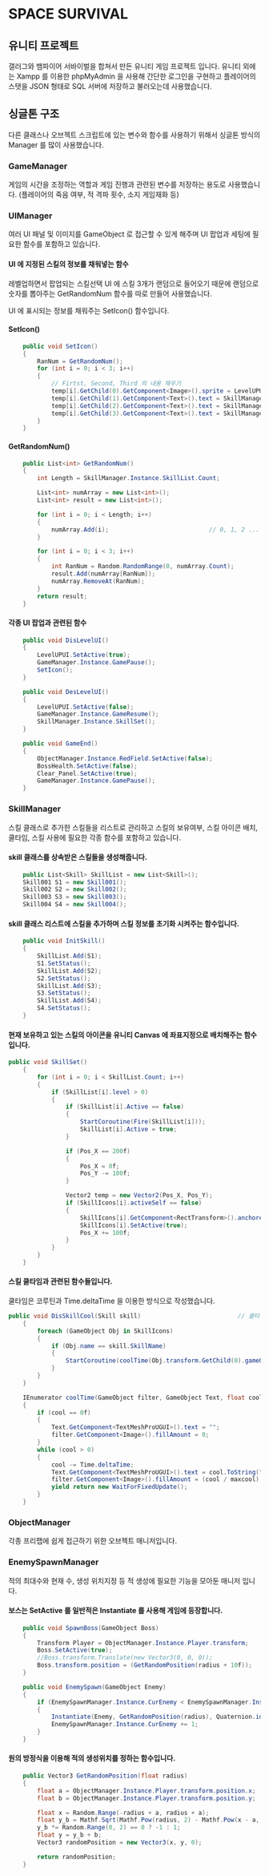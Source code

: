 # SPACE SURVIVAL
## 유니티 프로젝트
갤러그와 뱀파이어 서바이벌을 합쳐서 만든 유니티 게임 프로젝트 입니다.
유니티 외에는 Xampp 를 이용한 phpMyAdmin 을 사용해 간단한 로그인을 구현하고
플레이어의 스탯을 JSON 형태로 SQL 서버에 저장하고 불러오는데 사용했습니다.

## 싱글톤 구조
다른 클래스나 오브젝트 스크립트에 있는 변수와 함수를 사용하기 위해서 싱글톤 방식의 Manager 를 많이 사용했습니다.

### GameManager
게임의 시간을 조정하는 역할과 게임 진행과 관련된 변수를 저장하는 용도로 사용했습니다. 
(플레이어의 죽음 여부, 적 격파 횟수, 소지 게임재화 등)

### UIManager
여러 UI 패널 및 이미지를 GameObject 로 접근할 수 있게 해주며 UI 팝업과 세팅에 필요한 함수를 포함하고 있습니다.

#### UI 에 지정된 스킬의 정보를 채워넣는 함수

레벨업하면서 팝업되는 스킬선택 UI 에 스킬 3개가 랜덤으로 들어오기 때문에
랜덤으로 숫자를 뽑아주는 GetRandomNum 함수를 따로 만들어 사용했습니다.

UI 에 표시되는 정보를 채워주는 SetIcon() 함수입니다.
#### SetIcon()
```C#
    public void SetIcon()
    {   
        RanNum = GetRandomNum();
        for (int i = 0; i < 3; i++)
        {
            // Firtst, Second, Third 의 내용 채우기
            temp[i].GetChild(0).GetComponent<Image>().sprite = LevelUPUI.GetComponent<LevelUPUI>().Icons[RanNum[i]].GetComponent<Image>().sprite;
            temp[i].GetChild(1).GetComponent<Text>().text = SkillManager.Instance.SkillList[RanNum[i]].SkillName;
            temp[i].GetChild(2).GetComponent<Text>().text = SkillManager.Instance.SkillList[RanNum[i]].level.ToString();
            temp[i].GetChild(3).GetComponent<Text>().text = SkillManager.Instance.SkillList[RanNum[i]].SkillInfo;
        }
    }
```

#### GetRandomNum()
```C#
    public List<int> GetRandomNum()
    {
        int Length = SkillManager.Instance.SkillList.Count;

        List<int> numArray = new List<int>();
        List<int> result = new List<int>();

        for (int i = 0; i < Length; i++)
        {
            numArray.Add(i);                            // 0, 1, 2 ...
        }

        for (int i = 0; i < 3; i++)
        {
            int RanNum = Random.RandomRange(0, numArray.Count);
            result.Add(numArray[RanNum]);
            numArray.RemoveAt(RanNum);
        }
        return result;
    }
```

#### 각종 UI 팝업과 관련된 함수
```C#
    public void DisLevelUI()
    {
        LevelUPUI.SetActive(true);
        GameManager.Instance.GamePause();
        SetIcon();
    }

    public void DesLevelUI()
    {
        LevelUPUI.SetActive(false);
        GameManager.Instance.GameResume();
        SkillManager.Instance.SkillSet();
    }

    public void GameEnd()
    {
        ObjectManager.Instance.RedField.SetActive(false);
        BossHealth.SetActive(false);
        Clear_Panel.SetActive(true);
        GameManager.Instance.GamePause();
    }
```

### SkillManager
스킬 클래스로 추가한 스킬들을 리스트로 관리하고 스킬의 보유여부, 스킬 아이콘 배치, 쿨타임, 스킬 사용에 필요한 각종 함수를 포함하고 있습니다.

#### skill 클래스를 상속받은 스킬들을 생성해줍니다.
```C#
    public List<Skill> SkillList = new List<Skill>();                              // 스킬 관리 (UIManager.cs, LevelUPUI.cs, SkillManager.cs, Skill000.cs 등의 스크립트와 연관)
    Skill001 S1 = new Skill001();
    Skill002 S2 = new Skill002();
    Skill003 S3 = new Skill003();
    Skill004 S4 = new Skill004();
```

#### skill 클래스 리스트에 스킬을 추가하며 스킬 정보를 초기화 시켜주는 함수입니다.
```C#
    public void InitSkill()
    {
        SkillList.Add(S1);
        S1.SetStatus();
        SkillList.Add(S2);
        S2.SetStatus();
        SkillList.Add(S3);
        S3.SetStatus();
        SkillList.Add(S4);
        S4.SetStatus();
    }
```
#### 현재 보유하고 있는 스킬의 아이콘을 유니티 Canvas 에 좌표지정으로 배치해주는 함수입니다.
```C#
public void SkillSet()                                                          // InitSkill 과 함께 Player 의 Start 문에서 초기화, UIManager DisLevelUI 에서 레벨업 할때마다 실행됨
    {
        for (int i = 0; i < SkillList.Count; i++)
        {
            if (SkillList[i].level > 0)
            {
                if (SkillList[i].Active == false)
                {
                    StartCoroutine(Fire(SkillList[i]));
                    SkillList[i].Active = true;
                }

                if (Pos_X == 200f)
                {
                    Pos_X = 0f;
                    Pos_Y -= 100f;
                }

                Vector2 temp = new Vector2(Pos_X, Pos_Y);
                if (SkillIcons[i].activeSelf == false)
                {
                    SkillIcons[i].GetComponent<RectTransform>().anchoredPosition = temp;
                    SkillIcons[i].SetActive(true);
                    Pos_X += 100f;
                }
            }
        }
    }
```

#### 스킬 쿨타임과 관련된 함수들입니다. 

쿨타임은 코루틴과 Time.deltaTime 을 이용한 방식으로 작성했습니다.
```C#
public void DisSkillCool(Skill skill)                           // 쿨타임
    {
        foreach (GameObject Obj in SkillIcons)
        {
            if (Obj.name == skill.SkillName)
            {
                StartCoroutine(coolTime(Obj.transform.GetChild(0).gameObject, Obj.transform.GetChild(1).gameObject, skill.coolTime, skill.coolTime));
            }
        }
    }

    IEnumerator coolTime(GameObject filter, GameObject Text, float cool, float maxcool)
    {
        if (cool == 0f)
        {
            Text.GetComponent<TextMeshProUGUI>().text = "";
            filter.GetComponent<Image>().fillAmount = 0;
        }
        while (cool > 0)
        {
            cool -= Time.deltaTime;
            Text.GetComponent<TextMeshProUGUI>().text = cool.ToString("F1") + "s";
            filter.GetComponent<Image>().fillAmount = (cool / maxcool);
            yield return new WaitForFixedUpdate();
        }
    }
```
### ObjectManager
각종 프리팹에 쉽게 접근하기 위한 오브젝트 매니저입니다.

### EnemySpawnManager
적의 최대수와 현재 수, 생성 위치지정 등 적 생성에 필요한 기능을 모아둔 매니저 입니다.

#### 보스는 SetActive 를 일반적은 Instantiate 를 사용해 게임에 등장합니다.
```C#
    public void SpawnBoss(GameObject Boss)
    {
        Transform Player = ObjectManager.Instance.Player.transform;
        Boss.SetActive(true);
        //Boss.transform.Translate(new Vector3(0, 0, 0));
        Boss.transform.position = (GetRandomPosition(radius + 10f));
    }

    public void EnemySpawn(GameObject Enemy)
    {
        if (EnemySpawnManager.Instance.CurEnemy < EnemySpawnManager.Instance.MaxEnemy)
        {
            Instantiate(Enemy, GetRandomPosition(radius), Quaternion.identity).transform.SetParent(ObjectManager.Instance.Clone.transform);
            EnemySpawnManager.Instance.CurEnemy += 1;
        }
    }
```

#### 원의 방정식을 이용해 적의 생성위치를 정하는 함수입니다.
```C#
    public Vector3 GetRandomPosition(float radius)
    {
        float a = ObjectManager.Instance.Player.transform.position.x;
        float b = ObjectManager.Instance.Player.transform.position.y;

        float x = Random.Range(-radius + a, radius + a);
        float y_b = Mathf.Sqrt(Mathf.Pow(radius, 2) - Mathf.Pow(x - a, 2));
        y_b *= Random.Range(0, 2) == 0 ? -1 : 1;
        float y = y_b + b;
        Vector3 randomPosition = new Vector3(x, y, 0);

        return randomPosition;
    }
```
